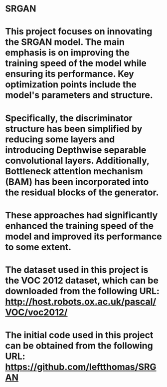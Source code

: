 # SRGAN
# This project focuses on innovating the SRGAN model. The main emphasis is on improving the training speed of the model while ensuring its performance. Key optimization points include the model's parameters and structure. 
# Specifically, the discriminator structure has been simplified by reducing some layers and introducing Depthwise separable convolutional layers. Additionally, Bottleneck attention mechanism (BAM) has been incorporated into the residual blocks of the generator. 
# These approaches had significantly enhanced the training speed of the model and improved its performance to some extent.
# The dataset used in this project is the VOC 2012 dataset, which can be downloaded from the following URL: http://host.robots.ox.ac.uk/pascal/VOC/voc2012/
# The initial code used in this project can be obtained from the following URL: https://github.com/leftthomas/SRGAN
